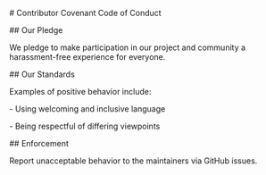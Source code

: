 \# Contributor Covenant Code of Conduct



\## Our Pledge

We pledge to make participation in our project and community a harassment-free experience for everyone.



\## Our Standards

Examples of positive behavior include:

\- Using welcoming and inclusive language

\- Being respectful of differing viewpoints



\## Enforcement

Report unacceptable behavior to the maintainers via GitHub issues.



